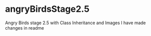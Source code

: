 # angryBirdsStage2.5
Angry Birds stage 2.5 with Class Inheritance and Images
I have made changes in readme